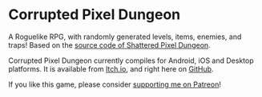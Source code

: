 # Corrupted Pixel Dungeon

A Roguelike RPG, with randomly generated levels, items, enemies, and traps! Based on the [source code of Shattered Pixel Dungeon](https://github.com/00-Evan/).

Corrupted Pixel Dungeon currently compiles for Android, iOS and Desktop platforms. It is available from [Itch.io](https://phpdev.itch.io/corrupted-pixel-dungeon), and right here on [GitHub](https://github.com/Nediorg/corrupted-pixel-dungeon/releases).

If you like this game, please consider [supporting me on Patreon](https://www.patreon.com/ndrg)!
